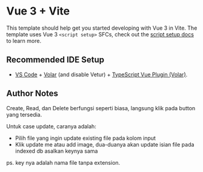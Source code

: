# Vue 3 + Vite

This template should help get you started developing with Vue 3 in Vite. The template uses Vue 3 `<script setup>` SFCs, check out the [script setup docs](https://v3.vuejs.org/api/sfc-script-setup.html#sfc-script-setup) to learn more.

## Recommended IDE Setup

- [VS Code](https://code.visualstudio.com/) + [Volar](https://marketplace.visualstudio.com/items?itemName=Vue.volar) (and disable Vetur) + [TypeScript Vue Plugin (Volar)](https://marketplace.visualstudio.com/items?itemName=Vue.vscode-typescript-vue-plugin).

## Author Notes

Create, Read, dan Delete berfungsi seperti biasa, langsung klik pada button yang tersedia.

Untuk case update, caranya adalah:

- Pilih file yang ingin update existing file pada kolom input
- Klik update me atau add image, dua-duanya akan update isian file pada indexed db asalkan keynya sama

ps. key nya adalah nama file tanpa extension.
